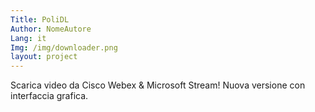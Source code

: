 ```yaml
---
Title: PoliDL
Author: NomeAutore
Lang: it
Img: /img/downloader.png
layout: project
---
```

Scarica video da Cisco Webex & Microsoft Stream! Nuova versione con interfaccia grafica.

